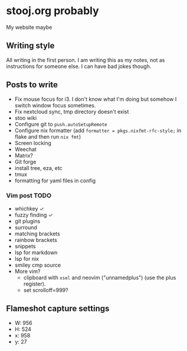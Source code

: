 # stooj.org probably

My website maybe

## Writing style

All writing in the first person. I am writing this as my notes, not as instructions for someone else.
I can have bad jokes though.

## Posts to write

- Fix mouse focus for i3. I don't know what I'm doing but somehow I switch window focus sometimes.
- Fix nextcloud sync, tmp directory doesn't exist
- stoo wiki
- Configure git to `push.autoSetupRemote`
- Configure nix formatter (add `formatter = pkgs.nixfmt-rfc-style;` in flake and then run `nix fmt`)
- Screen locking
- Weechat
- Matrix?
- Git forge
- install tree, eza, etc
- tmux
- formatting for yaml files in config

### Vim post TODO

- whichkey ✓
- fuzzy finding ✓
- git plugins
- surround
- matching brackets
- rainbow brackets
- snippets
- lsp for markdown
- lsp for nix
- smiley cmp source
- More vim?
    - clipboard with `xsel` and neovim ("unnamedplus") (use the plus register).
    - set scrolloff=999?

## Flameshot capture settings

- W: 956
- H: 524
- x: 958
- y: 27
